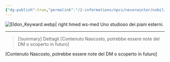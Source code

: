 ```yaml
---
{"dg-publish":true,"permalink":"/2-informations/npcs/neverwinter/nobili-rapiti/eldon-vegliachiavi/","noteIcon":""}
---
```


![Eldon_Keyward.webp| right hmed ws-med](/img/user/Assets/Eldon_Keyward.webp)
Uno studioso dei piani esterni.

---

> [!summary] Dettagli
> [Contenuto Nascosto, potrebbe essere note del DM o scoperto in futuro]


[Contenuto Nascosto, potrebbe essere note del DM o scoperto in futuro]